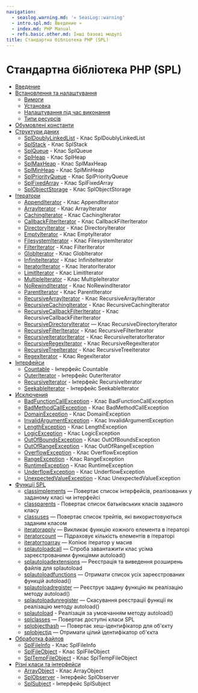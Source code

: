 ```yaml
---
navigation:
  - seaslog.warning.md: '« SeasLog::warning'
  - intro.spl.md: Введение »
  - index.md: PHP Manual
  - refs.basic.other.md: Інші базові модулі
title: Стандартна бібліотека PHP (SPL)
---
```

# Стандартна бібліотека PHP (SPL)

-   [Введение](intro.spl.md)
-   [Встановлення та налаштування](spl.setup.md)
    -   [Вимоги](spl.requirements.md)
    -   [Установка](spl.installation.md)
    -   [Налаштування під час виконання](spl.configuration.md)
    -   [Типи ресурсів](spl.resources.md)
-   [Обумовлені константи](spl.constants.md)
-   [Структури даних](spl.datastructures.md)
    -   [SplDoublyLinkedList](class.spldoublylinkedlist.md) - Клас SplDoublyLinkedList
    -   [SplStack](class.splstack.md) - Клас SplStack
    -   [SplQueue](class.splqueue.md) - Клас SplQueue
    -   [SplHeap](class.splheap.md) - Клас SplHeap
    -   [SplMaxHeap](class.splmaxheap.md) - Клас SplMaxHeap
    -   [SplMinHeap](class.splminheap.md) - Клас SplMinHeap
    -   [SplPriorityQueue](class.splpriorityqueue.md) - Клас SplPriorityQueue
    -   [SplFixedArray](class.splfixedarray.md) - Клас SplFixedArray
    -   [SplObjectStorage](class.splobjectstorage.md) - Клас SplObjectStorage
-   [Ітератори](spl.iterators.md)
    -   [AppendIterator](class.appenditerator.md) - Клас AppendIterator
    -   [ArrayIterator](class.arrayiterator.md) - Клас ArrayIterator
    -   [CachingIterator](class.cachingiterator.md) - Клас CachingIterator
    -   [CallbackFilterIterator](class.callbackfilteriterator.md) - Клас CallbackFilterIterator
    -   [DirectoryIterator](class.directoryiterator.md) - Клас DirectoryIterator
    -   [EmptyIterator](class.emptyiterator.md) - Клас EmptyIterator
    -   [FilesystemIterator](class.filesystemiterator.md) - Клас FilesystemIterator
    -   [FilterIterator](class.filteriterator.md) - Клас FilterIterator
    -   [GlobIterator](class.globiterator.md) - Клас GlobIterator
    -   [InfiniteIterator](class.infiniteiterator.md) - Клас InfiniteIterator
    -   [IteratorIterator](class.iteratoriterator.md) - Клас IteratorIterator
    -   [LimitIterator](class.limititerator.md) - Клас LimitIterator
    -   [MultipleIterator](class.multipleiterator.md) - Клас MultipleIterator
    -   [NoRewindIterator](class.norewinditerator.md) - Клас NoRewindIterator
    -   [ParentIterator](class.parentiterator.md) - Клас ParentIterator
    -   [RecursiveArrayIterator](class.recursivearrayiterator.md) - Клас RecursiveArrayIterator
    -   [RecursiveCachingIterator](class.recursivecachingiterator.md) - Клас RecursiveCachingIterator
    -   [RecursiveCallbackFilterIterator](class.recursivecallbackfilteriterator.md) - Клас RecursiveCallbackFilterIterator
    -   [RecursiveDirectoryIterator](class.recursivedirectoryiterator.md) — Клас RecursiveDirectoryIterator
    -   [RecursiveFilterIterator](class.recursivefilteriterator.md) - Клас RecursiveFilterIterator
    -   [RecursiveIteratorIterator](class.recursiveiteratoriterator.md) - Клас RecursiveIteratorIterator
    -   [RecursiveRegexIterator](class.recursiveregexiterator.md) - Клас RecursiveRegexIterator
    -   [RecursiveTreeIterator](class.recursivetreeiterator.md) - Клас RecursiveTreeIterator
    -   [RegexIterator](class.regexiterator.md) - Клас RegexIterator
-   [Інтерфейси](spl.interfaces.md)
    -   [Countable](class.countable.md) - Інтерфейс Countable
    -   [OuterIterator](class.outeriterator.md) - Інтерфейс OuterIterator
    -   [RecursiveIterator](class.recursiveiterator.md) - Інтерфейс RecursiveIterator
    -   [SeekableIterator](class.seekableiterator.md) - Інтерфейс SeekableIterator
-   [Исключения](spl.exceptions.md)
    -   [BadFunctionCallException](class.badfunctioncallexception.md) - Клас BadFunctionCallException
    -   [BadMethodCallException](class.badmethodcallexception.md) - Клас BadMethodCallException
    -   [DomainException](class.domainexception.md) - Клас DomainException
    -   [InvalidArgumentException](class.invalidargumentexception.md) - Клас InvalidArgumentException
    -   [LengthException](class.lengthexception.md) - Клас LengthException
    -   [LogicException](class.logicexception.md) - Клас LogicException
    -   [OutOfBoundsException](class.outofboundsexception.md) - Клас OutOfBoundsException
    -   [OutOfRangeException](class.outofrangeexception.md) - Клас OutOfRangeException
    -   [OverflowException](class.overflowexception.md) - Клас OverflowException
    -   [RangeException](class.rangeexception.md) - Клас RangeException
    -   [RuntimeException](class.runtimeexception.md) - Клас RuntimeException
    -   [UnderflowException](class.underflowexception.md) - Клас UnderflowException
    -   [UnexpectedValueException](class.unexpectedvalueexception.md) - Клас UnexpectedValueException
-   [Функції SPL](ref.spl.md)
    -   [classimplements](function.class-implements.html) — Повертає список інтерфейсів, реалізованих у заданому класі чи інтерфейсі
    -   [classparents](function.class-parents.html) - Повертає список батьківських класів заданого класу
    -   [classuses](function.class-uses.html) — Повертає список трейтів, які використовуються заданим класом
    -   [iteratorapply](function.iterator-apply.html) — Викликає функцію кожного елемента в ітераторі
    -   [iteratorcount](function.iterator-count.html) — Підраховує кількість елементів в ітераторі
    -   [iteratorтоarray](function.iterator-to-array.html) — Копіює ітератор у масив
    -   [splautoloadcall](function.spl-autoload-call.html) — Спроба завантажити клас усіма зареєстрованими функціями autoload()
    -   [splautoloadextensions](function.spl-autoload-extensions.html) — Реєстрація та виведення розширень файлів для splautoload
    -   [splautoloadfunctions](function.spl-autoload-functions.html) — Отримати список усіх зареєстрованих функцій autoload()
    -   [splautoloadregister](function.spl-autoload-register.html) — Реєструє задану функцію як реалізацію методу autoload()
    -   [splautoloadunregister](function.spl-autoload-unregister.html) — Скасування реєстрації функції як реалізацію методу autoload()
    -   [splautoload](function.spl-autoload.html) - Реалізація за умовчанням методу autoload()
    -   [splclasses](function.spl-classes.html) — Повертає доступні класи SPL
    -   [splobjecthash](function.spl-object-hash.html) — Повертає хеш-ідентифікатор для об'єкту
    -   [splobjectід](function.spl-object-id.html) — Отримати цілий ідентифікатор об'єкта
-   [Обработка файлов](spl.files.md)
    -   [SplFileInfo](class.splfileinfo.md) - Клас SplFileInfo
    -   [SplFileObject](class.splfileobject.md) - Клас SplFileObject
    -   [SplTempFileObject](class.spltempfileobject.md) - Клас SplTempFileObject
-   [Різні класи та інтерфейси](spl.misc.md)
    -   [ArrayObject](class.arrayobject.md) - Клас ArrayObject
    -   [SplObserver](class.splobserver.md) - Інтерфейс SplObserver
    -   [SplSubject](class.splsubject.md) - Інтерфейс SplSubject
